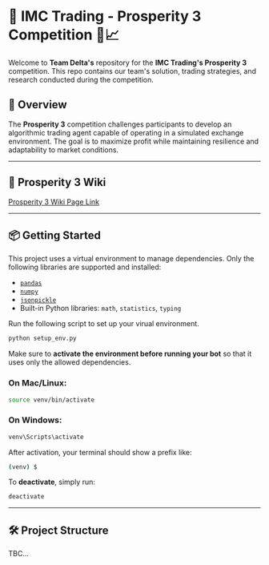 # 🏦 IMC Trading - Prosperity 3 Competition 🧠📈

Welcome to **Team Delta's** repository for the **IMC Trading's Prosperity 3** competition. This repo contains our team's solution, trading strategies, and research conducted during the competition.

## 📌 Overview

The **Prosperity 3** competition challenges participants to develop an algorithmic trading agent capable of operating in a simulated exchange environment. The goal is to maximize profit while maintaining resilience and adaptability to market conditions.

---

## 📄 Prosperity 3 Wiki

[Prosperity 3 Wiki Page Link](https://imc-prosperity.notion.site/Prosperity-3-Wiki-19ee8453a09380529731c4e6fb697ea4) 

---

## 📦 Getting Started

This project uses a virtual environment to manage dependencies. Only the following libraries are supported and installed:

- [`pandas`](https://pandas.pydata.org/)
- [`numpy`](https://numpy.org/)
- [`jsonpickle`](https://pypi.org/project/jsonpickle/)
- Built-in Python libraries: `math`, `statistics`, `typing`

Run the following script to set up your virual environment.

```bash
python setup_env.py
```

Make sure to **activate the environment before running your bot** so that it uses only the allowed dependencies.

### On **Mac/Linux**:

```bash
source venv/bin/activate
```

### On **Windows**:

```bash
venv\Scripts\activate
```

After activation, your terminal should show a prefix like:

```bash
(venv) $
```

To **deactivate**, simply run:

```bash
deactivate
```

---

## 🛠️ Project Structure

TBC...
